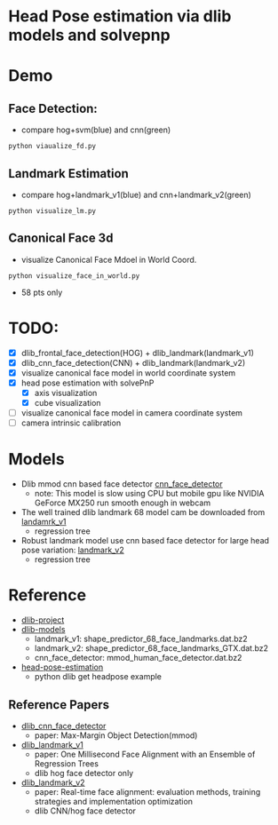 # Head Pose estimation via dlib models and solvepnp
# Demo
## Face Detection:
- compare hog+svm(blue) and cnn(green)
```
python viaualize_fd.py
```
## Landmark Estimation
- compare hog+landmark_v1(blue) and cnn+landmark_v2(green)
```
python visualize_lm.py
```
## Canonical Face 3d
- visualize Canonical Face Mdoel in World Coord.
```
python visualize_face_in_world.py
```
  - 58 pts only
# TODO:
- [x] dlib_frontal_face_detection(HOG) + dlib_landmark(landmark_v1)
- [x] dlib_cnn_face_detection(CNN) + dlib_landmark(landmark_v2)
- [x] visualize canonical face model in world coordinate system
- [x] head pose estimation with solvePnP
  - [x] axis visualization
  - [x] cube visualization
- [ ] visualize canonical face model in camera coordinate system
- [ ] camera intrinsic calibration
# Models
- Dlib mmod cnn based face detector [cnn_face_detector](https://github.com/davisking/dlib-models/raw/master/mmod_human_face_detector.dat.bz2)
  - note: This model is slow using CPU but mobile gpu like NVIDIA GeForce MX250 run smooth enough in webcam
- The well trained dlib landmark 68 model cam be downloaded from [landamrk_v1](http://dlib.net/files/shape_predictor_68_face_landmarks.dat.bz2)
  - regression tree
- Robust landmark model use cnn based face detector for large head pose variation: [landmark_v2](https://github.com/davisking/dlib-models/raw/master/shape_predictor_68_face_landmarks_GTX.dat.bz2)
  - regression tree

# Reference
- [dlib-project](https://github.com/davisking/dlib)
- [dlib-models](https://github.com/davisking/dlib-models)
  - landmark_v1: shape_predictor_68_face_landmarks.dat.bz2
  - landmark_v2: shape_predictor_68_face_landmarks_GTX.dat.bz2
  - cnn_face_detector: mmod_human_face_detector.dat.bz2
- [head-pose-estimation](https://github.com/lincolnhard/head-pose-estimation)
  - python dlib get headpose example

## Reference Papers
- [dlib_cnn_face_detector](https://arxiv.org/abs/1502.00046)
  - paper: Max-Margin Object Detection(mmod)
- [dlib_landmark_v1](https://www.cv-foundation.org/openaccess/content_cvpr_2014/papers/Kazemi_One_Millisecond_Face_2014_CVPR_paper.pdf)
  - paper: One Millisecond Face Alignment with an Ensemble of Regression Trees
  - dlib hog face detector only
- [dlib_landmark_v2](https://gitlab.com/visualhealth/vhpapers/real-time-facealignment)
  - paper: Real-time face alignment: evaluation methods, training strategies and implementation optimization
  - dlib CNN/hog face detector